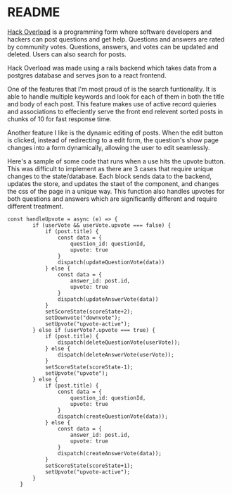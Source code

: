 # README

[Hack Overload](https://stackoverflowclone-pk3b.onrender.com/) is a programming form where software developers and hackers can post questions and get help. Questions and answers are rated by community votes. Questions, answers, and votes can be updated and deleted. Users can also search for posts.

Hack Overload was made using a rails backend which takes data from a postgres database and serves json to a react frontend.

One of the features that I'm most proud of is the search funtionality. It is able to handle multiple keywords and look for each of them in both the title and body of each post. This feature makes use of active record quieries and associations to effeciently serve the front end relevent sorted posts in chunks of 10 for fast response time.

Another feature I like is the dynamic editing of posts. When the edit button is clicked, instead of redirecting to a edit form, the question's show page changes into a form dynamically, allowing the user to edit seamlessly.

Here's a sample of some code that runs when a use hits the upvote button. This was difficult to implement as there are 3 cases that require unique changes to the state/database. Each block sends data to the backend, updates the store, and updates the staet of the component, and changes the css of the page in a unique way. This function also handles upvotes for both questions and answers which are significantly different and require different treatment.
```
const handleUpvote = async (e) => {
        if (userVote && userVote.upvote === false) {
            if (post.title) {
                const data = {
                    question_id: questionId,
                    upvote: true
                }
                dispatch(updateQuestionVote(data))
            } else {
                const data = {
                    answer_id: post.id,
                    upvote: true
                }
                dispatch(updateAnswerVote(data))
            }
            setScoreState(scoreState+2);
            setDownvote("downvote");
            setUpvote("upvote-active");
        } else if (userVote?.upvote === true) {
            if (post.title) {
                dispatch(deleteQuestionVote(userVote));
            } else {
                dispatch(deleteAnswerVote(userVote));
            }
            setScoreState(scoreState-1);
            setUpvote("upvote");
        } else {
            if (post.title) {
                const data = {
                    question_id: questionId,
                    upvote: true
                }
                dispatch(createQuestionVote(data));
            } else {
                const data = {
                    answer_id: post.id,
                    upvote: true
                }
                dispatch(createAnswerVote(data));
            }
            setScoreState(scoreState+1);
            setUpvote("upvote-active");
        }
    }
```
